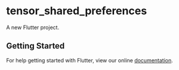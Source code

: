 # tensor_shared_preferences

A new Flutter project.

## Getting Started

For help getting started with Flutter, view our online
[documentation](https://flutter.io/).
